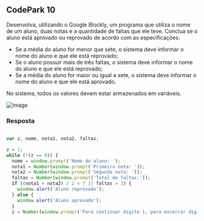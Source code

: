 ## CodePark 10

Desenvolva, utilizando o Google Blockly, um programa que utiliza o nome de um aluno, duas notas e a quantidade de faltas que ele teve. Conclua se o aluno está aprovado ou reprovado de acordo com as especificações:
 
- Se a média do aluno for menor que sete, o sistema deve informar o nome do aluno e que ele está reprovado;
- Se o aluno possuir mais de três faltas, o sistema deve informar o nome do aluno e que ele está reprovado;
- Se a média do aluno for maior ou igual a sete, o sistema deve informar o nome do aluno e que ele está aprovado.

No sistema, todos os valores devem estar armazenados em variáveis.

![image](https://github.com/lizieaz/joyclass_FAP/assets/139813498/cc58709f-9ca9-40f1-91ce-a0d6049aa8e0)

### Resposta

````js

var z, nome, nota1, nota2, faltas;

z = 1;
while (!(z == 0)) {
  nome = window.prompt('Nome do aluno: ');
  nota1 = Number(window.prompt('Primeira nota: '));
  nota2 = Number(window.prompt('Segunda nota: '));
  faltas = Number(window.prompt('Total de faltas:'));
  if ((nota1 + nota2) / 2 < 7 || faltas > 3) {
    window.alert('Aluno reprovado');
  } else {
    window.alert('Aluno aprovado');
  }
  z = Number(window.prompt('Para continuar digite 1, para encerrar digite 0: '));

````
